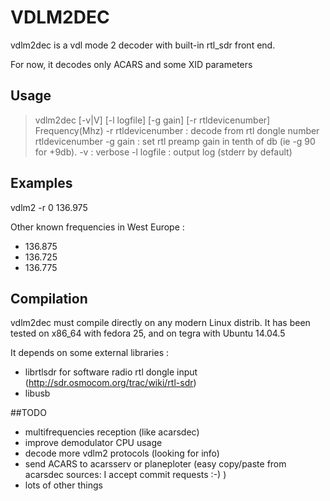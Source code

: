 # VDLM2DEC
vdlm2dec is a vdl mode 2 decoder with built-in rtl_sdr front end.

For now, it decodes only ACARS and some XID parameters

## Usage
> vdlm2dec  [-v|V] [-l logfile]  [-g gain] [-r rtldevicenumber]  Frequency(Mhz)
 -r rtldevicenumber :	decode from rtl dongle number rtldevicenumber 
 -g gain :		set rtl preamp gain in tenth of db (ie -g 90 for +9db).
 -v :			verbose
 -l logfile :		output log (stderr by default)

## Examples

vdlm2 -r 0 136.975 

Other known frequencies in West Europe :
 * 136.875
 * 136.725
 * 136.775

## Compilation
vdlm2dec must compile directly on any modern Linux distrib.
It has been tested on x86_64 with fedora 25, and on tegra with Ubuntu 14.04.5 

It depends on some external libraries :
 * librtlsdr for software radio rtl dongle input (http://sdr.osmocom.org/trac/wiki/rtl-sdr)
 * libusb

##TODO

 * multifrequencies reception (like acarsdec)
 * improve demodulator CPU usage
 * decode more vdlm2 protocols (looking for info)
 * send ACARS to acarsserv or planeploter (easy copy/paste from acarsdec sources: I accept commit requests :-) )
 * lots of other things
